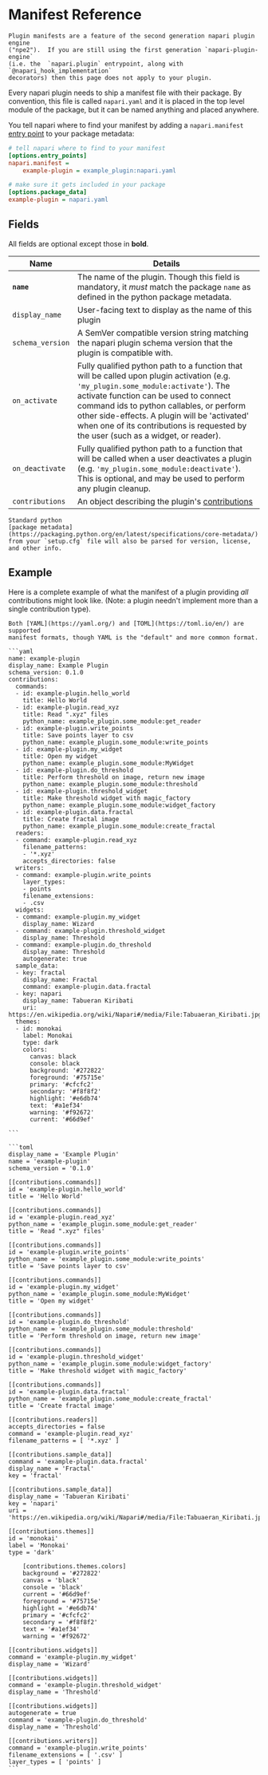 # Manifest Reference

```{important}
Plugin manifests are a feature of the second generation napari plugin engine
("npe2").  If you are still using the first generation `napari-plugin-engine`
(i.e. the  `napari.plugin` entrypoint, along with `@napari_hook_implementation`
decorators) then this page does not apply to your plugin.
```

Every napari plugin needs to ship a manifest file with their package. By
convention, this file is called `napari.yaml` and it is placed in the top level
module of the package, but it can be named anything and placed anywhere.

You tell napari where to find your manifest by adding a `napari.manifest` [entry
point](https://packaging.python.org/en/latest/specifications/entry-points/) to
your package metadata:

```ini
# tell napari where to find to your manifest
[options.entry_points]
napari.manifest =
    example-plugin = example_plugin:napari.yaml

# make sure it gets included in your package
[options.package_data]
example-plugin = napari.yaml
```

## Fields

All fields are optional except those in **bold**.

| Name | Details |
|------|---------|
|  **`name`**  | The name of the plugin. Though this field is mandatory, it *must* match the package `name` as defined in the python package metadata.|
|  `display_name`  | User-facing text to display as the name of this plugin|
|  `schema_version`  | A SemVer compatible version string matching the napari plugin schema version that the plugin is compatible with.|
|  `on_activate`  | Fully qualified python path to a function that will be called upon plugin activation (e.g. `'my_plugin.some_module:activate'`). The activate function can be used to connect command ids to python callables, or perform other side-effects. A plugin will be 'activated' when one of its contributions is requested by the user (such as a widget, or reader).|
|  `on_deactivate`  | Fully qualified python path to a function that will be called when a user deactivates a plugin (e.g. `'my_plugin.some_module:deactivate'`). This is optional, and may be used to perform any plugin cleanup.|
|  `contributions`  | An object describing the plugin's [contributions](./contributions)|

```{note}
Standard python
[package metadata](https://packaging.python.org/en/latest/specifications/core-metadata/)
from your `setup.cfg` file will also be parsed for version, license, and other info.
```

## Example

Here is a complete example of what the manifest of a plugin providing *all*
contributions might look like. (Note: a plugin needn't implement
more than a single contribution type).

```{tip}
Both [YAML](https://yaml.org/) and [TOML](https://toml.io/en/) are supported
manifest formats, though YAML is the "default" and more common format.
```

````{tabbed} yaml
```yaml
name: example-plugin
display_name: Example Plugin
schema_version: 0.1.0
contributions:
  commands:
  - id: example-plugin.hello_world
    title: Hello World
  - id: example-plugin.read_xyz
    title: Read ".xyz" files
    python_name: example_plugin.some_module:get_reader
  - id: example-plugin.write_points
    title: Save points layer to csv
    python_name: example_plugin.some_module:write_points
  - id: example-plugin.my_widget
    title: Open my widget
    python_name: example_plugin.some_module:MyWidget
  - id: example-plugin.do_threshold
    title: Perform threshold on image, return new image
    python_name: example_plugin.some_module:threshold
  - id: example-plugin.threshold_widget
    title: Make threshold widget with magic_factory
    python_name: example_plugin.some_module:widget_factory
  - id: example-plugin.data.fractal
    title: Create fractal image
    python_name: example_plugin.some_module:create_fractal
  readers:
  - command: example-plugin.read_xyz
    filename_patterns:
    - '*.xyz'
    accepts_directories: false
  writers:
  - command: example-plugin.write_points
    layer_types:
    - points
    filename_extensions:
    - .csv
  widgets:
  - command: example-plugin.my_widget
    display_name: Wizard
  - command: example-plugin.threshold_widget
    display_name: Threshold
  - command: example-plugin.do_threshold
    display_name: Threshold
    autogenerate: true
  sample_data:
  - key: fractal
    display_name: Fractal
    command: example-plugin.data.fractal
  - key: napari
    display_name: Tabueran Kiribati
    uri: https://en.wikipedia.org/wiki/Napari#/media/File:Tabuaeran_Kiribati.jpg
  themes:
  - id: monokai
    label: Monokai
    type: dark
    colors:
      canvas: black
      console: black
      background: '#272822'
      foreground: '#75715e'
      primary: '#cfcfc2'
      secondary: '#f8f8f2'
      highlight: '#e6db74'
      text: '#a1ef34'
      warning: '#f92672'
      current: '#66d9ef'

```
````

````{tabbed} toml
```toml
display_name = 'Example Plugin'
name = 'example-plugin'
schema_version = '0.1.0'

[[contributions.commands]]
id = 'example-plugin.hello_world'
title = 'Hello World'

[[contributions.commands]]
id = 'example-plugin.read_xyz'
python_name = 'example_plugin.some_module:get_reader'
title = 'Read ".xyz" files'

[[contributions.commands]]
id = 'example-plugin.write_points'
python_name = 'example_plugin.some_module:write_points'
title = 'Save points layer to csv'

[[contributions.commands]]
id = 'example-plugin.my_widget'
python_name = 'example_plugin.some_module:MyWidget'
title = 'Open my widget'

[[contributions.commands]]
id = 'example-plugin.do_threshold'
python_name = 'example_plugin.some_module:threshold'
title = 'Perform threshold on image, return new image'

[[contributions.commands]]
id = 'example-plugin.threshold_widget'
python_name = 'example_plugin.some_module:widget_factory'
title = 'Make threshold widget with magic_factory'

[[contributions.commands]]
id = 'example-plugin.data.fractal'
python_name = 'example_plugin.some_module:create_fractal'
title = 'Create fractal image'

[[contributions.readers]]
accepts_directories = false
command = 'example-plugin.read_xyz'
filename_patterns = [ '*.xyz' ]

[[contributions.sample_data]]
command = 'example-plugin.data.fractal'
display_name = 'Fractal'
key = 'fractal'

[[contributions.sample_data]]
display_name = 'Tabueran Kiribati'
key = 'napari'
uri = 'https://en.wikipedia.org/wiki/Napari#/media/File:Tabuaeran_Kiribati.jpg'

[[contributions.themes]]
id = 'monokai'
label = 'Monokai'
type = 'dark'

    [contributions.themes.colors]
    background = '#272822'
    canvas = 'black'
    console = 'black'
    current = '#66d9ef'
    foreground = '#75715e'
    highlight = '#e6db74'
    primary = '#cfcfc2'
    secondary = '#f8f8f2'
    text = '#a1ef34'
    warning = '#f92672'

[[contributions.widgets]]
command = 'example-plugin.my_widget'
display_name = 'Wizard'

[[contributions.widgets]]
command = 'example-plugin.threshold_widget'
display_name = 'Threshold'

[[contributions.widgets]]
autogenerate = true
command = 'example-plugin.do_threshold'
display_name = 'Threshold'

[[contributions.writers]]
command = 'example-plugin.write_points'
filename_extensions = [ '.csv' ]
layer_types = [ 'points' ]
```
````
